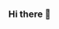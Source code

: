 ### Hi there 👋

<!--
**GabiBengozi/GabiBengozi** is a ✨ _special_ ✨ repository because its `README.md` (this file) appears on your GitHub profile.

- Atualmente estou estudando no colégio
